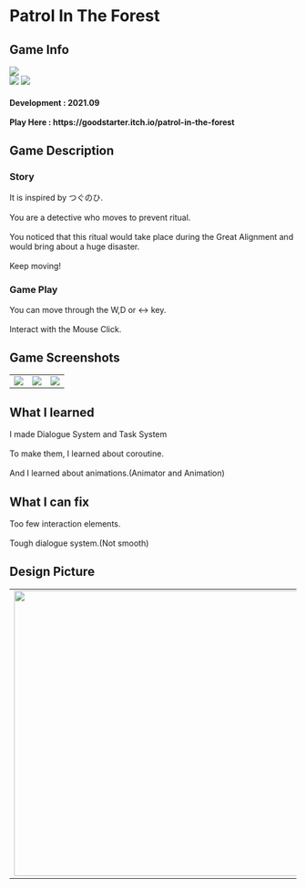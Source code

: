 # Patrol In The Forest
 <div>
    <h2> Game Info </h2>
    <img src = "https://img.itch.zone/aW1nLzgxNzEwMjYucG5n/315x250%23c/6pCXUE.png"><br>
    <img src="https://img.shields.io/badge/Unity-yellow?style=flat-square&logo=Unity&logoColor=FFFFFF"/>
    <img src="https://img.shields.io/badge/Horror-black"/>
    <h4> Development : 2021.09 <br><br>
    Play Here : https://goodstarter.itch.io/patrol-in-the-forest
    
  </div>
  <div>
    <h2> Game Description </h2>
    <h3> Story </h3>
     It is inspired by つぐのひ.<br><br>
     You are a detective who moves to prevent ritual.<br><br>
     You noticed that this ritual would take place during the Great Alignment and would bring about a huge disaster.<br><br>
     Keep moving!
    <h3> Game Play </h3>
     You can move through the W,D or <-> key.<br><br>
     Interact with the Mouse Click. 
  </div>
  <div>
    <h2> Game Screenshots </h2>
      <table>
        <td><img src = "https://img.itch.zone/aW1hZ2UvMTIwODgwMC84ODQxODA4LnBuZw==/347x500/wiDizB.png"></td>
        <td><img src = "https://img.itch.zone/aW1hZ2UvMTIwODgwMC84ODQxODA5LnBuZw==/347x500/dvHOrU.png"></td>
        <td><img src = "https://img.itch.zone/aW1hZ2UvMTIwODgwMC84ODQxODEwLnBuZw==/347x500/Jflrh4.png"></td>
      </table>
  </div>
  <div>
    <h2> What I learned </h2>
      I made Dialogue System and Task System<br><br>
      To make them, I learned about coroutine.<br><br>
      And I learned about animations.(Animator and Animation)
  </div>
  <div>
    <h2> What I can fix </h2>
      Too few interaction elements.<br><br>
      Tough dialogue system.(Not smooth)
   <h2> Design Picture </h2>
   <table>
        <td><img src = "https://postfiles.pstatic.net/MjAyMjA1MDVfNzMg/MDAxNjUxNzMzMDU0NDQw.5znUwtLycsFQO_vuuTp3DFwxDb1FQHIYm-J4GlzekBog.CNo5FN8B76J8JZQyklC21zSIwE6h4EFcgOZJ5LRYBAsg.JPEG.tdj04131/KakaoTalk_20220505_154310321.jpg?type=w773" height = 500></td>
        <td><img src = "https://postfiles.pstatic.net/MjAyMjA1MDVfMjA3/MDAxNjUxNzMzMDU0ODMz.LZH1FX5zQqHr362_yTqW-TPfqBN1YfCPPN16VN6Cb6wg.KdYMFYAzPtLf3Dj0rA-1z9y0D1etaQS1rr5mrymovS0g.JPEG.tdj04131/KakaoTalk_20220505_154310321_01.jpg?type=w773" height = 500></td>
      </table>
  </div>
